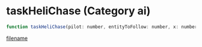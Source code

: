 # taskHeliChase (Category ai)

```js
function taskHeliChase(pilot: number, entityToFollow: number, x: number, y: number, z: number): void
```

[filename](taskHeliChase_m.md ':include')